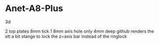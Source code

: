 # Anet-A8-Plus
3d


2 top plates 8mm tick 1 8mm axis hole only 4mm deep
github renders the stt a bit stange
to lock the z=axis bar instead of the ringlock 

